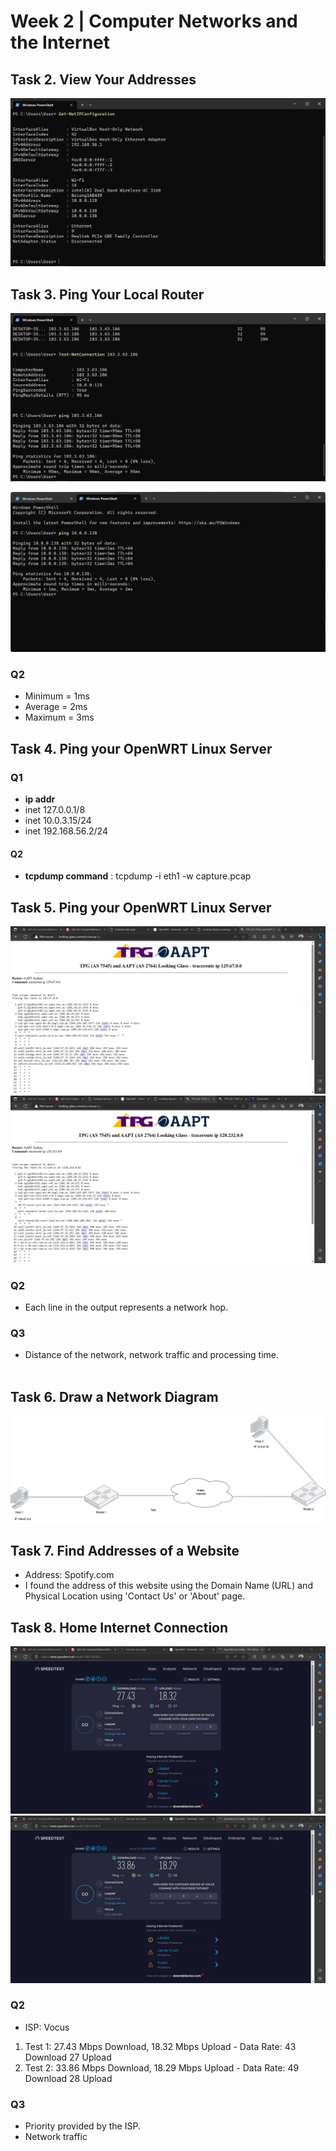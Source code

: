 # Week 2 | Computer Networks and the Internet

## Task 2. View Your Addresses


![GitHub Screenshot Demo](./images/week2-task2-screenshot1.jpg) <br>


## Task 3. Ping Your Local Router

![GitHub Screenshot Demo](./images/week2-task3-screenshot1.jpg) <br>

![GitHub Screenshot Demo](./images/week2-task3-screenshot2.jpg) <br>

### Q2
- Minimum = 1ms
- Average = 2ms
- Maximum = 3ms

## Task 4. Ping your OpenWRT Linux Server
### Q1
-  **ip addr**
-  inet 127.0.0.1/8
-  inet 10.0.3.15/24
-  inet 192.168.56.2/24

#### Q2

- **tcpdump command** : tcpdump -i eth1 -w capture.pcap

## Task 5. Ping your OpenWRT Linux Server

![GitHub Screenshot Demo](./images/week2-task5-screenshot1.jpg) <br>
![GitHub Screenshot Demo](./images/week2-task5-screenshot2.jpg) <br>
### Q2

- Each line in the output represents a network hop. 

### Q3
- Distance of the network, network traffic and processing time.  <br><br>
## Task 6. Draw a Network Diagram
![GitHub Screenshot Demo](./images/week2-task6-screenshot1.png) <br>

## Task 7. Find Addresses of a Website

- Address: Spotify.com
- I found the address of this website using the Domain Name (URL) and Physical Location using 'Contact Us' or 'About' page.
## Task 8. Home Internet Connection
![GitHub Screenshot Demo](./images/week2-task8-screenshot1.jpg) <br>
![GitHub Screenshot Demo](./images/week2-task8-screenshot2.jpg) <br>

### Q2

- ISP: Vocus
  
1. Test 1: 27.43 Mbps Download, 18.32 Mbps Upload - Data Rate: 43 Download 27 Upload
2. Test 2: 33.86 Mbps Download, 18.29 Mbps Upload - Data Rate: 49 Download 28 Upload

### Q3
- Priority provided by the ISP.
- Network traffic

